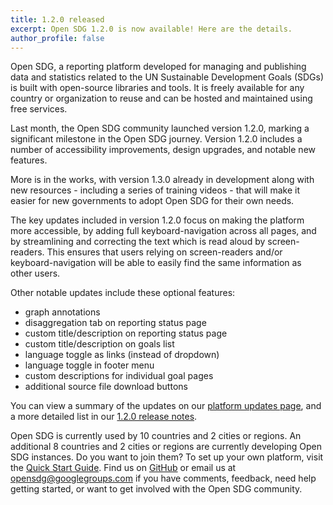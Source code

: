 ```yaml
---
title: 1.2.0 released
excerpt: Open SDG 1.2.0 is now available! Here are the details.
author_profile: false
---
```

Open SDG, a reporting platform developed for managing and publishing data and statistics related to the UN Sustainable Development Goals (SDGs) is built with open-source libraries and tools. It is freely available for any country or organization to reuse and can be hosted and maintained using free services.

Last month, the Open SDG community launched version 1.2.0, marking a significant milestone in the Open SDG journey. Version 1.2.0 includes a number of accessibility improvements, design upgrades, and notable new features.

More is in the works, with version 1.3.0 already in development along with new resources - including a series of training videos - that will make it easier for new governments to adopt Open SDG for their own needs.

The key updates included in version 1.2.0 focus on making the platform more accessible, by adding full keyboard-navigation across all pages, and by streamlining and correcting the text which is read aloud by screen-readers. This ensures that users relying on screen-readers and/or keyboard-navigation will be able to easily find the same information as other users.

Other notable updates include these optional features:

* graph annotations
* disaggregation tab on reporting status page
* custom title/description on reporting status page
* custom title/description on goals list
* language toggle as links (instead of dropdown)
* language toggle in footer menu
* custom descriptions for individual goal pages
* additional source file download buttons

You can view a summary of the updates on our [platform updates page](https://open-sdg.readthedocs.io/en/latest/updates/), and a more detailed list in our [1.2.0 release notes](https://github.com/open-sdg/open-sdg/releases/tag/1.2.0).

Open SDG is currently used by 10 countries and 2 cities or regions. An additional 8 countries and 2 cities or regions are currently developing Open SDG instances. Do you want to join them? To set up your own platform, visit the [Quick Start Guide](https://open-sdg.readthedocs.io/en/latest/quick-start/). Find us on [GitHub](https://github.com/open-sdg/open-sdg) or email us at opensdg@googlegroups.com if you have comments, feedback, need help getting started, or want to get involved with the Open SDG community.